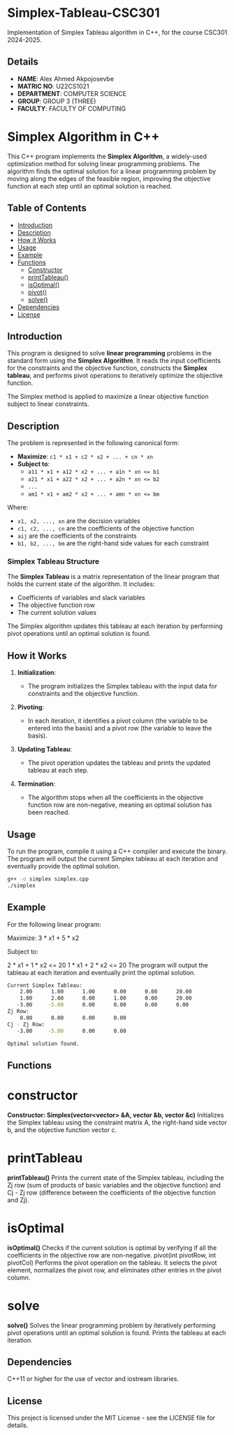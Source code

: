# Simplex-Tableau-CSC301

Implementation of Simplex Tableau algorithm in C++, for the  course CSC301 2024-2025.

## Details

- **NAME**: Alex Ahmed Akpojosevbe 
- **MATRIC NO**: U22CS1021
- **DEPARTMENT**: COMPUTER SCIENCE
- **GROUP**: GROUP 3 (THREE)
- **FACULTY**: FACULTY OF COMPUTING

# Simplex Algorithm in C++

This C++ program implements the **Simplex Algorithm**, a widely-used optimization method for solving linear programming problems. The algorithm finds the optimal solution for a linear programming problem by moving along the edges of the feasible region, improving the objective function at each step until an optimal solution is reached.

## Table of Contents
- [Introduction](#introduction)
- [Description](#description)
- [How it Works](#how-it-works)
- [Usage](#usage)
- [Example](#example)
- [Functions](#functions)
  - [Constructor](#constructor)
  - [printTableau()](#printtableau)
  - [isOptimal()](#isoptimal)
  - [pivot()](#pivot)
  - [solve()](#solve)
- [Dependencies](#dependencies)
- [License](#license)

## Introduction

This program is designed to solve **linear programming** problems in the standard form using the **Simplex Algorithm**. It reads the input coefficients for the constraints and the objective function, constructs the **Simplex tableau**, and performs pivot operations to iteratively optimize the objective function.

The Simplex method is applied to maximize a linear objective function subject to linear constraints.

## Description

The problem is represented in the following canonical form:
- **Maximize**: `c1 * x1 + c2 * x2 + ... + cn * xn`
- **Subject to**: 
  - `a11 * x1 + a12 * x2 + ... + a1n * xn <= b1`
  - `a21 * x1 + a22 * x2 + ... + a2n * xn <= b2`
  - `...`
  - `am1 * x1 + am2 * x2 + ... + amn * xn <= bm`

Where:
- `x1, x2, ..., xn` are the decision variables
- `c1, c2, ..., cn` are the coefficients of the objective function
- `aij` are the coefficients of the constraints
- `b1, b2, ..., bm` are the right-hand side values for each constraint

### Simplex Tableau Structure
The **Simplex Tableau** is a matrix representation of the linear program that holds the current state of the algorithm. It includes:
- Coefficients of variables and slack variables
- The objective function row
- The current solution values

The Simplex algorithm updates this tableau at each iteration by performing pivot operations until an optimal solution is found.

## How it Works

1. **Initialization**: 
   - The program initializes the Simplex tableau with the input data for constraints and the objective function.
   
2. **Pivoting**: 
   - In each iteration, it identifies a pivot column (the variable to be entered into the basis) and a pivot row (the variable to leave the basis).
   
3. **Updating Tableau**: 
   - The pivot operation updates the tableau and prints the updated tableau at each step.
   
4. **Termination**: 
   - The algorithm stops when all the coefficients in the objective function row are non-negative, meaning an optimal solution has been reached.

## Usage

To run the program, compile it using a C++ compiler and execute the binary. The program will output the current Simplex tableau at each iteration and eventually provide the optimal solution.

```bash
g++ -o simplex simplex.cpp
./simplex

```


## Example
For the following linear program:

Maximize:
3 * x1 + 5 * x2

Subject to:

2 * x1 + 1 * x2 <= 20
1 * x1 + 2 * x2 <= 20
The program will output the tableau at each iteration and eventually print the optimal solution.


```bash
Current Simplex Tableau:
    2.00      1.00      1.00      0.00      0.00      20.00 
    1.00      2.00      0.00      1.00      0.00      20.00 
   -3.00     -5.00      0.00      0.00      0.00      0.00 
Zj Row:
    0.00      0.00      0.00      0.00 
Cj - Zj Row:
   -3.00     -5.00      0.00      0.00 

Optimal solution found.


```
## Functions

# constructor
**Constructor: Simplex(vector<vector<double>> &A, vector<double> &b, vector<double> &c)**
Initializes the Simplex tableau using the constraint matrix A, the right-hand side vector b, and the objective function vector c.

# printTableau
**printTableau()**
Prints the current state of the Simplex tableau, including the Zj row (sum of products of basic variables and the objective function) and Cj - Zj row (difference between the coefficients of the objective function and Zj).

# isOptimal
**isOptimal()**
Checks if the current solution is optimal by verifying if all the coefficients in the objective row are non-negative.
pivot(int pivotRow, int pivotCol)
Performs the pivot operation on the tableau. It selects the pivot element, normalizes the pivot row, and eliminates other entries in the pivot column.

# solve
**solve()**
Solves the linear programming problem by iteratively performing pivot operations until an optimal solution is found. Prints the tableau at each iteration.

## Dependencies

C++11 or higher for the use of vector and iostream libraries.

## License
This project is licensed under the MIT License - see the LICENSE file for details.


